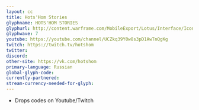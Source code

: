 ```yaml
---
layout: cc
title: Hots'Hom Stories
glyphname: HOTS'HOM STORIES
glyphurl: http://content.warframe.com/MobileExport/Lotus/Interface/Icons/Player/ContentCreators/HotsHomStories.png
glyphwave: 7
youtube: https://youtube.com/channel/UCZkq39Y0w8s3pD1AwTnQgKg
twitch: https://twitch.tv/hotshom
twitter: 
discord: 
other-site: https://vk.com/hotshom
primary-language: Russian
global-glyph-code: 
currently-partnered: 
stream-currency-needed-for-glyph: 
---
```

* Drops codes on Youtube/Twitch
